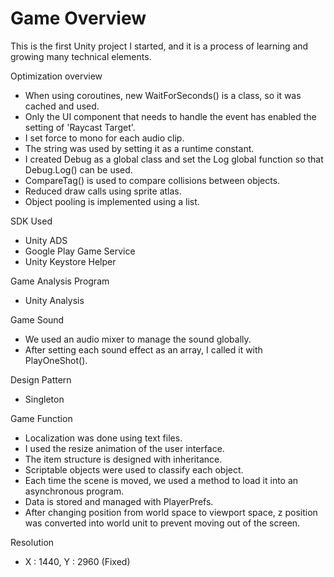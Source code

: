 # Game Overview
This is the first Unity project I started, and it is a process of learning and growing many technical elements.

Optimization overview
 - When using coroutines, new WaitForSeconds() is a class, so it was cached and used.
 - Only the UI component that needs to handle the event has enabled the setting of 'Raycast Target'.
 - I set force to mono for each audio clip.
 - The string was used by setting it as a runtime constant.
 - I created Debug as a global class and set the Log global function so that Debug.Log() can be used.
 - CompareTag() is used to compare collisions between objects.
 - Reduced draw calls using sprite atlas.
 - Object pooling is implemented using a list.

SDK Used
 - Unity ADS
 - Google Play Game Service
 - Unity Keystore Helper

Game Analysis Program
 - Unity Analysis

Game Sound
 - We used an audio mixer to manage the sound globally.
 - After setting each sound effect as an array, I called it with PlayOneShot().

Design Pattern
 - Singleton

Game Function
 - Localization was done using text files.
 - I used the resize animation of the user interface.
 - The item structure is designed with inheritance.
 - Scriptable objects were used to classify each object.
 - Each time the scene is moved, we used a method to load it into an asynchronous program.
 - Data is stored and managed with PlayerPrefs.
 - After changing position from world space to viewport space, z position was converted into world unit to prevent moving out of the screen.

Resolution
 - X : 1440, Y : 2960 (Fixed)
